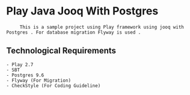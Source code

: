 # Play Java Jooq With Postgres
         This is a sample project using Play framework using jooq with Postgres . For database migration Flyway is used .

## Technological Requirements
    - Play 2.7
    - SBT
    - Postgres 9.6
    - Flyway (For Migration)
    - CheckStyle (For Coding Guideline)

